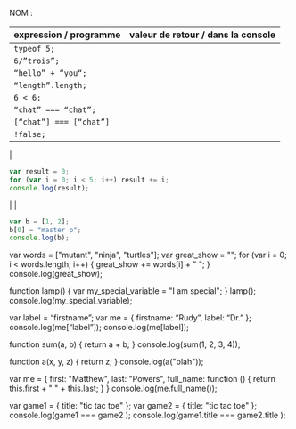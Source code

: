 NOM :

| expression / programme | valeur de retour / dans la console |
| -----------|----------------- |
| `typeof 5;` | |
| `6/”trois”;` | |
| `“hello” + “you“;` | |
| `“length”.length;` | |
| `6 < 6;` | |
| `“chat” === “chat”;` | |
| `[“chat”] === [“chat”]` | |
| `!false;` | |
|
```js
var result = 0;
for (var i = 0; i < 5; i++) result += i;
console.log(result);
```
| |

```js
var b = [1, 2];
b[0] = "master p";
console.log(b);
```

var words = ["mutant", "ninja", "turtles"];
var great_show = "";
for (var i = 0; i < words.length; i++) {
  great_show += words[i] + " ";
}
console.log(great_show);

function lamp() {
  var my_special_variable = "I am special";
}
lamp();
console.log(my_special_variable);

var label = “firstname”;
var me = { firstname: “Rudy”, label: “Dr.” };
console.log(me[“label”]);
console.log(me[label]);

function sum(a, b) { return a + b; }
console.log(sum(1, 2, 3, 4));

function a(x, y, z) { return z; }
console.log(a("blah"));

var me = {
  first: "Matthew",
  last: "Powers",
  full_name: function () {
    return this.first + " " + this.last;
  }
}
console.log(me.full_name());

var game1 = { title: "tic tac toe" };
var game2 = { title: "tic tac toe" };
console.log(game1 === game2 );
console.log(game1.title === game2.title );

<!--
but  comment faire en JS ?
arrondir​
 4.88  ​
à l’entier le plus proche
tester si le tableau ​
arr ​
 est non vide
tester si ​
unknown ​
 est un tableau
accéder au 2ème élément du tableau ​
arr
x = { prop: “val”, “propbis”:
“valbis” };

// comment accéder à la propriété ​
prop

Questions en vrac
Qu’est­ce qui est considéré “faux” en JavaScript ?

Quelles sont les clefs de l’objet ​
{ x: y, z: {}, foo: “bar” } ​
 ?

Ecrire deux boucles différentes pour itérer sur la tableau var arr = [1, 3, 5, 7];
